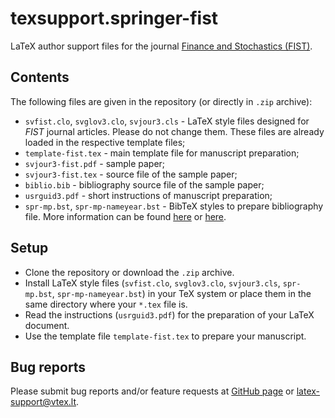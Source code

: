 # texsupport.springer-fist
LaTeX author support files for the journal  [Finance and Stochastics (FIST)](https://www.springer.com/journal/780).


## Contents

The following files are given in the repository (or directly in `.zip` archive):

-   `svfist.clo`, `svglov3.clo`, `svjour3.cls` - LaTeX style files designed for *FIST* journal articles. 
    Please do not change them. These files are already loaded in the respective template files; 
-   `template-fist.tex` - main template file for manuscript preparation;
-   `svjour3-fist.pdf` - sample paper;
-   `svjour3-fist.tex` - source file of the sample paper;
-   `biblio.bib` - bibliography source file of the sample paper;
-   `usrguid3.pdf` - short instructions of manuscript preparation;
-   `spr-mp.bst`, `spr-mp-nameyear.bst` - BibTeX styles to prepare bibliography file.
    More information can be found [here](http://www.bibtex.org/Using/) 
    or [here](https://www.latex-tutorial.com/tutorials/bibtex/).

## Setup

-   Clone the repository or download the `.zip` archive.
-   Install LaTeX style files (`svfist.clo`, `svglov3.clo`, `svjour3.cls`, `spr-mp.bst`, `spr-mp-nameyear.bst`) 
    in your TeX system or place them in the same directory where your `*.tex` file is.
-   Read the instructions (`usrguid3.pdf`) for the preparation of your LaTeX document.
-   Use the template file `template-fist.tex` to prepare your manuscript.

## Bug reports

Please submit bug reports and/or feature requests
at [GitHub page](https://github.com/vtex-soft/texsupport.springer-fist/issues) or 
[latex-support@vtex.lt](mailto:latex-support@vtex.lt).

